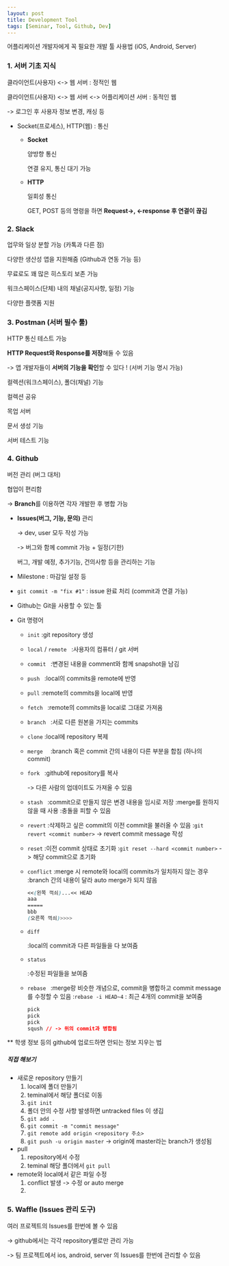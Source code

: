 ```yaml
---
layout: post
title: Development Tool
tags: [Seminar, Tool, Github, Dev]
---
```


어플리케이션 개발자에게 꼭 필요한 개발 툴 사용법 (iOS, Android, Server)

### 1. 서버 기초 지식

클라이언트(사용자) <-> 웹 서버 : 정적인 웹

클라이언트(사용자) <-> 웹 서버 <-> 어플리케이션 서버 : 동적인 웹

-> 로그인 후 사용자 정보 변경, 캐싱 등

* Socket(프로세스), HTTP(웹) : 통신
  * **Socket**

    양방향 통신

    연결 유지, 통신 대기 가능

    

  * **HTTP**

    일회성 통신

    GET, POST 등의 명령을 하면 **Request->, <-response 후 연결이 끊김**

    

### 2. Slack

업무와 일상 분할 가능 (카톡과 다른 점)

다양한 생산성 앱을 지원해줌 (Github과 연동 가능 등)

무료로도 꽤 많은 히스토리 보존 가능

워크스페이스(단체) 내의 채널(공지사항, 일정) 기능

다양한 플랫폼 지원




### 3. Postman (서버 필수 툴)

HTTP 통신 테스트 가능

**HTTP Request와 Response를 저장**해둘 수 있음 

  -> 앱 개발자들이 **서버의 기능을 확인**할 수 있다 ! (서버 기능 명시 가능)

컬렉션(워크스페이스), 폴더(채널) 기능

컬렉션 공유

목업 서버

문서 생성 기능

서버 테스트 기능



### 4. Github

버전 관리 (버그 대처)

협업이 편리함

-> **Branch**를 이용하면 각자 개발한 후 병합 가능



* **Issues(버그, 기능, 문의)** 관리

  -> dev, user 모두 작성 가능

  -> 버그와 함께 commit 가능 + 일정(기한)

  버그, 개발 예정, 추가기능, 건의사항 등을 관리하는 기능

  

* Milestone : 마감일 설정 등

* ```git commit -m "fix #1"``` : issue 완료 처리 (commit과 연결 가능)

  

*  Github는 Git을 사용할 수 있는 툴

   

* Git 명령어

  * ```init``` :git repository 생성

  * ```local``` / ```remote ``` :사용자의 컴퓨터 / git 서버

  * ```commit ``` :변경된 내용을 comment와 함께 snapshot을 남김

  * ```push ``` :local의 commits을 remote에 반영

  * ```pull``` :remote의 commits을 local에 반영

  * ```fetch ``` :remote의 commits을 local로 그대로 가져옴

  * ```branch ``` :서로 다른 원본을 가지는 commits

  * ```clone```  :local에 repository 복제

  * ```merge  ``` :branch 혹은 commit 간의 내용이 다른 부분을 합침 (하나의 commit)

  * ```fork ``` :github에 repository를 복사

    -> 다른 사람의 업데이트도 가져올 수 있음

  * ```stash ```
    :commit으로 만들지 않은 변경 내용을 임시로 저장
    :merge를 원하지 않을 때 사용
    :충돌을 피할 수 있음

  * ```revert```
    :삭제하고 싶은 commit의 이전 commit을 불러올 수 있음
    :```git revert <commit number>``` -> revert commit message 작성

  * ```reset```
    :이전 commit 상태로 초기화
    :```git reset --hard <commit number>``` -> 해당 commit으로 초기화

  * ```conflict```
    :merge 시 remote와 local의 commits가 일치하지 않는 경우
    :branch 간의 내용이 달라 auto merge가 되지 않음
    ```css
    <<(왼쪽 꺽쇠)...<< HEAD
    aaa 
    =====
    bbb
    (오른쪽 꺽쇠)>>>>
    ```

  * ```diff ```

    :local의 commit과 다른 파일들을 다 보여줌

  * ```status ```

    :수정된 파일들을 보여줌

  * ```rebase ```
    :merge랑 비슷한 개념으로, commit을 병합하고 commit message를 수정할 수 있음
    :```rebase -i HEAD~4``` : 최근 4개의 commit을 보여줌
    ```css
    pick
    pick
    pick
    sqush // -> 위의 commit과 병합됨
    ```

** 학생 정보 등의 github에 업로드하면 안되는 정보 지우는 법



##### 직접 해보기

* 새로운 repository 만들기
  1. local에 폴더 만들기
  2. teminal에서 해당 폴더로 이동
  3.  ```git init```
  4. 폴더 안의 수정 사항 발생하면 untracked files 이 생김
  5. ```git add .```
  6. ```git commit -m "commit message"```
  7. ```git remote add origin <repository 주소>```
  8. ```git push -u origin master``` -> origin에 master라는 branch가 생성됨
* pull
  1. repository에서 수정
  2. teminal 해당 폴더에서 ```git pull```
* remote와 local에서 같은 파일 수정
  1. conflict 발생 -> 수정 or auto merge
  2. 

### 5. Waffle (Issues 관리 도구)

여러 프로젝트의 Issues를 한번에 볼 수 있음 

-> github에서는 각각 repository별로만 관리 가능

-> 팀 프로젝트에서 ios, android, server 의 Issues를 한번에 관리할 수 있음